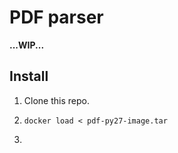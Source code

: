 # PDF parser

**...WIP...**

## Install

1. Clone this repo.

2. `docker load < pdf-py27-image.tar`

3. 

